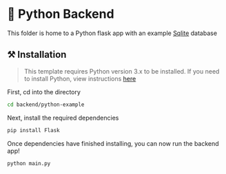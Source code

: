 # 🐍 Python Backend

This folder is home to a Python flask app with an example [Sqlite](https://www.digitalocean.com/community/tutorials/how-to-use-the-sqlite3-module-in-python-3) database

## ⚒️ Installation

> This template requires Python version 3.x to be installed. If you need to install Python, view instructions [here](https://www.digitalocean.com/community/tutorials/install-python-windows-10)

First, cd into the directory

```bash
cd backend/python-example
```

Next, install the required dependencies

```bash
pip install Flask
```

Once dependencies have finished installing, you can now run the backend app!

```bash
python main.py
```

